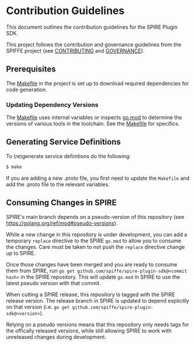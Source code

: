 # Contribution Guidelines

This document outlines the contribution guidelines for the SPIRE Plugin SDK.

This project follows the contribution and governance guidelines from the SPIFFE
project (see
[CONTRIBUTING](https://github.com/spiffe/spiffe/blob/main/CONTRIBUTING.md)
and [GOVERNANCE](https://github.com/spiffe/spiffe/blob/main/GOVERNANCE.md)).

## Prerequisites

The [Makefile](/Makefile) in the project is set up to download required
dependencies for code generation.

### Updating Dependency Versions

The [Makefile](/Makefile) uses internal variables or inspects [go.mod](/go.mod)
to determine the versions of various tools in the toolchain. See the
[Makefile](/Makefile) for specifics.

## Generating Service Definitions

To (re)generate service definitions do the following:

```sh
$ make
```

If you are adding a new .proto file, you first need to update the `Makefile`
and add the .proto file to the relevant variables.

## Consuming Changes in SPIRE

SPIRE's main branch depends on a pseudo-version of this repository (see
https://golang.org/ref/mod#pseudo-versions).

While a new change in this repository is under development, you can add a
temporary `replace` directive to the SPIRE `go.mod` to allow you to consume the
changes.  Care must be taken to not push the `replace` directive change up to
SPIRE.

Once those changes have been merged and you are ready to consume them from
SPIRE, run `go get github.com/spiffe/spire-plugin-sdk@<commit hash>` in the SPIRE
repository. This will update `go.mod` in SPIRE to use the latest pseudo version
with that commit.

When cutting a SPIRE release, this repository is tagged with the SPIRE
release version. The release branch in SPIRE is updated to depend explicitly
on that version (i.e. `go get github.com/spiffe/spire-plugin-sdk@<version>`).

Relying on a pseudo versions means that this repository only needs tags
for the offically released versions, while still allowing SPIRE to work with
unreleased changes during development.
